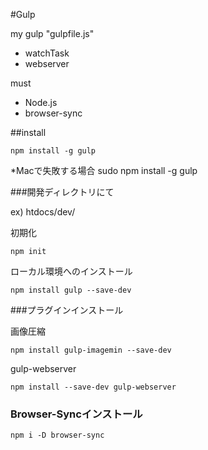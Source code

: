 #Gulp

my gulp "gulpfile.js"

* watchTask
* webserver

must 

* Node.js
* browser-sync

##install

`npm install -g gulp`

*Macで失敗する場合 sudo npm install -g gulp

###開発ディレクトリにて

ex) htdocs/dev/

初期化

`npm init`

ローカル環境へのインストール

`npm install gulp --save-dev`

###プラグインインストール

画像圧縮

`npm install gulp-imagemin --save-dev`

gulp-webserver

`npm install --save-dev gulp-webserver`

### Browser-Syncインストール

`npm i -D browser-sync`





 